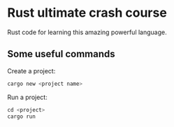 # Rust ultimate crash course

Rust code for learning this amazing powerful language.  

## Some useful commands

Create a project:

```rust
cargo new <project name>
```

Run a project:

```rust
cd <project>
cargo run
```
